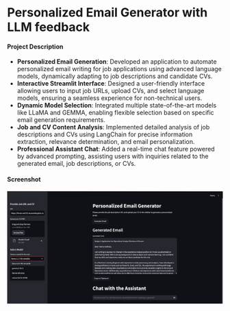 # Personalized Email Generator with LLM feedback

#### Project Description

- **Personalized Email Generation**: Developed an application to automate personalized email writing for job applications using advanced language models, dynamically adapting to job descriptions and candidate CVs.  
- **Interactive Streamlit Interface**: Designed a user-friendly interface allowing users to input job URLs, upload CVs, and select language models, ensuring a seamless experience for non-technical users.  
- **Dynamic Model Selection**: Integrated multiple state-of-the-art models like LLaMA and GEMMA, enabling flexible selection based on specific email generation requirements.  
- **Job and CV Content Analysis**: Implemented detailed analysis of job descriptions and CVs using LangChain for precise information extraction, relevance determination, and email personalization.  
- **Professional Assistant Chat**: Added a real-time chat feature powered by advanced prompting, assisting users with inquiries related to the generated email, job descriptions, or CVs.  

#### Screenshot
![Alt text](ss.png)

